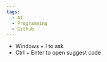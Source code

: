 ```yaml
---
tags:
  - AI
  - Programming
  - Github
---
```

- Windows + I to ask
- Ctrl + Enter to open suggest code
